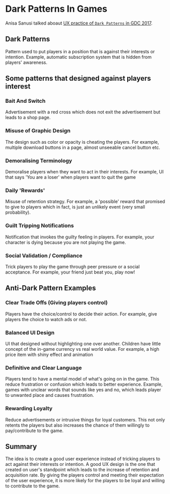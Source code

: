 # Dark Patterns In Games

Anisa Sanusi talked aboaut [UX practice of `Dark Patterns` in GDC 2017](https://www.youtube.com/watch?v=BYzwoqezAjU).

## Dark Patterns

Pattern used to put players in a position that is against their interests or intention. Example, automatic subscription system that is hidden from players' awareness.

## Some patterns that designed against players interest

### **Bait And Switch**

Advertisement with a red cross which does not exit the advertisement but leads to a shop page.

### **Misuse of Graphic Design**

The design such as color or opacity is cheating the players. For example, multiple download buttons in a page, almost unseeable cancel button etc.

### **Demoralising Terminology**

Demoralise players when they want to act in their interests. For example, UI that says 'You are a loser' when players want to quit the game

### **Daily 'Rewards'**

Misuse of retention strategy. For example, a 'possible' reward that promised to give to players which in fact, is just an unlikely event (very small probability).

### **Guilt Tripping Notifications**

Notification that invokes the guilty feeling in players. For example, your character is dying because you are not playing the game.

### **Social Validation / Compliance**

Trick players to play the game through peer pressure or a social acceptance. For example, your friend just beat you, play now!

## Anti-Dark Pattern Examples

### **Clear Trade Offs (Giving players control)**

Players have the choice/control to decide their action. For example, give players the choice to watch ads or not.

### **Balanced UI Design**

UI that designed without highlighting one over another. Children have little concept of the in-game currency vs real world value. For example, a high price item with shiny effect and animation

### **Definitive and Clear Language**

Players tend to have a mental model of what's going on in the game. This reduce frustration or confusion which leads to better experience. Example, games with unclear words that sounds like yes and no, which leads player to unwanted place and causes frustration.

### **Rewarding Loyalty**

Reduce advertisements or intrusive things for loyal customers. This not only retents the players but also increases the chance of them willingly to pay/contribute to the game.

## Summary

The idea is to create a good user experience instead of tricking players to act against their interests or intention. A good UX design is the one that created on user's standpoint which leads to the increase of retention and acquisition rate. By giving the players control and meeting their expectation of the user experience, it is more likely for the players to be loyal and willing to contribute to the game.
